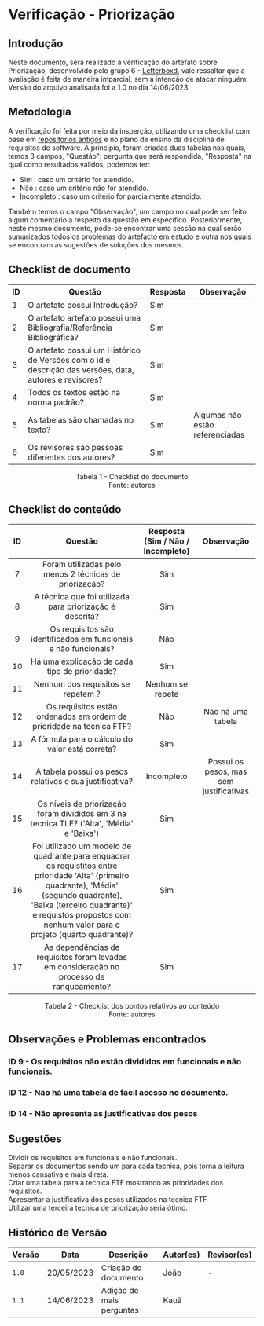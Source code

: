 # Verificação - Priorização

## Introdução

Neste documento, será realizado a verificação do artefato sobre Priorização, desenvolvido pelo grupo 6 - [Letterboxd](<https://github.com/Requisitos-de-Software/2023.1-Letterboxd/tree/master>), vale ressaltar que a avaliação é feita de maneira imparcial, sem a intenção de atacar ninguém. 
<br>Versão do arquivo analisada foi a 1.0 no dia 14/06/2023.
## Metodologia

A verificação foi feita por meio da insperção, utilizando uma checklist com base em [repositórios antigos](https://github.com/Requisitos-de-Software) e no plano de ensino da disciplina de requisitos de software. A principio, foram criadas duas tabelas nas quais, temos 3 campos, "Questão": pergunta que será respondida, "Resposta" na qual como resultados válidos, podemos ter: 

- Sim : caso um critério for atendido.
- Não : caso um critério não for atendido.
- Incompleto : caso um critério for parcialmente atendido.

Também temos o campo "Observação", um campo no qual pode ser feito algum comentário a respeito da questão em específico. Posteriormente, neste mesmo documento, pode-se encontrar uma sessão na qual serão sumarizados todos os problemas do artefacto em estudo e outra nos quais se encontram as sugestões de soluções dos mesmos.

## Checklist de documento
|ID|Questão|Resposta|Observação|
|--|-------|--------|----------|
|1|O artefato possui Introdução?                                                                                |    Sim    |          |
|2|O artefato artefato possui uma Bibliografia/Referência Bibliográfica?                                        |    Sim    |          |
|3|O artefato possui um Histórico de Versões com o id e descrição das versões, data, autores e revisores?       |    Sim    |          |
|4|Todos os textos estão na norma padrão?                                                                       |    Sim    |          |
|5|As tabelas são chamadas no texto?                                                                            |    Sim    | Algumas não estão referenciadas          |
|6|Os revisores são pessoas diferentes dos autores?                                                             |    Sim     |          |

<p align="center"> Tabela 1 - Checklist do documento <br> Fonte: autores </p>

## Checklist do conteúdo

| ID |                                   Questão                                   | Resposta (Sim / Não / Incompleto) | Observação|
| :-----------: | :-------------------------------------------------------------------------: | :-------------------------------: | :----:|
|       7       |               Foram utilizadas pelo menos 2 técnicas de priorização?         |                Sim                |
|       8       |          A técnica que foi utilizada para priorização é descrita?            |                Sim                |
|       9       |       Os requisitos são identificados em funcionais e não funcionais?        |                Não                |
|       10       |           Há uma explicação de cada tipo de prioridade?                     |                Sim                | 
|       11       |                 Nenhum dos requisitos se repetem ?                          |           Nenhum se repete        |
|       12      | Os requisitos estão ordenados em ordem de prioridade na tecnica FTF?         |                Não                | Não há uma tabela|
|       13      | A fórmula para o cálculo do valor está correta?                              |                Sim                 ||
|       14      |   A tabela possui os pesos relativos e sua justificativa?                    |                Incompleto          | Possui os pesos, mas sem justificativas|
|       15      | Os níveis de priorização foram divididos em 3 na tecnica TLE? ('Alta', 'Média' e 'Baixa')  |                  Sim ||
|        16     | Foi utilizado um modelo de quadrante para enquadrar os requistitos entre prioridade 'Alta' (primeiro quadrante), 'Média' (segundo quadrante), 'Baixa (terceiro quadrante)' e requistos propostos com nenhum valor para o projeto (quarto quadrante)?|Sim ||
|      17        | 	As dependências de requisitos foram levadas em consideração no processo de ranqueamento?|Sim||
  

<p align="center"> Tabela 2 - Checklist dos pontos relativos ao conteúdo <br> Fonte: autores </p>


## Observações e Problemas encontrados
### ID 9 - Os requisitos não estão divididos em funcionais e não funcionais.
### ID 12 - Não há uma tabela de fácil acesso no documento.
### ID 14 - Não apresenta as justificativas dos pesos

## Sugestões
Dividir os requisitos em funcionais e não funcionais.</br>
Separar os documentos sendo um para cada tecnica, pois torna a leitura menos cansativa e mais direta.</br>
Criar uma tabela para a tecnica FTF mostrando as prioridades dos requisitos.</br>
Apresentar a justificativa dos pesos utilizados na tecnica FTF </br>
Utilizar uma terceira tecnica de priorização seria ótimo. </br>

## Histórico de Versão

| Versão | Data       | Descrição                  | Autor(es)    | Revisor(es) |
| ------ | ---------- | -------------------------- | ------------ | ----------- |
| `1.0`  | 20/05/2023 | Criação do documento       | João         |     -       |
| `1.1`  | 14/06/2023 | Adição de mais perguntas   | Kauã         |              |
